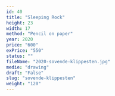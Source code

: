 ```yaml
---
id: 40
title: "Sleeping Rock"
height: 23
width: 17
method: "Pencil on paper"
year: 2020
price: "600"
exPrice: "550"
status: ""
fileName: "2020-sovende-klippesten.jpg"
medie: "drawing"
draft: "False"
slug: "sovende-klippesten"
weight: "120"
---
```

